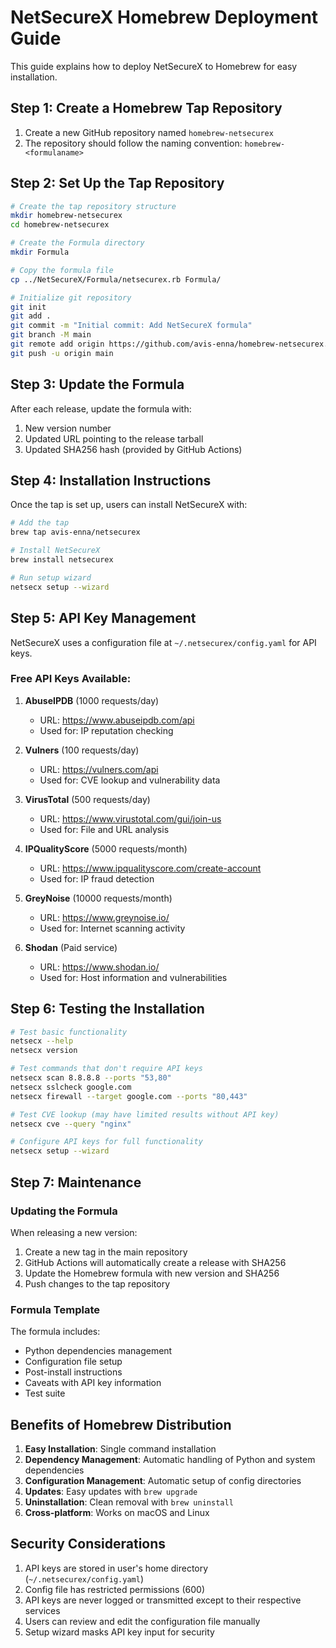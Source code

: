 # NetSecureX Homebrew Deployment Guide

This guide explains how to deploy NetSecureX to Homebrew for easy installation.

## Step 1: Create a Homebrew Tap Repository

1. Create a new GitHub repository named `homebrew-netsecurex`
2. The repository should follow the naming convention: `homebrew-<formulaname>`

## Step 2: Set Up the Tap Repository

```bash
# Create the tap repository structure
mkdir homebrew-netsecurex
cd homebrew-netsecurex

# Create the Formula directory
mkdir Formula

# Copy the formula file
cp ../NetSecureX/Formula/netsecurex.rb Formula/

# Initialize git repository
git init
git add .
git commit -m "Initial commit: Add NetSecureX formula"
git branch -M main
git remote add origin https://github.com/avis-enna/homebrew-netsecurex.git
git push -u origin main
```

## Step 3: Update the Formula

After each release, update the formula with:

1. New version number
2. Updated URL pointing to the release tarball
3. Updated SHA256 hash (provided by GitHub Actions)

## Step 4: Installation Instructions

Once the tap is set up, users can install NetSecureX with:

```bash
# Add the tap
brew tap avis-enna/netsecurex

# Install NetSecureX
brew install netsecurex

# Run setup wizard
netsecx setup --wizard
```

## Step 5: API Key Management

NetSecureX uses a configuration file at `~/.netsecurex/config.yaml` for API keys.

### Free API Keys Available:

1. **AbuseIPDB** (1000 requests/day)
   - URL: https://www.abuseipdb.com/api
   - Used for: IP reputation checking

2. **Vulners** (100 requests/day)
   - URL: https://vulners.com/api
   - Used for: CVE lookup and vulnerability data

3. **VirusTotal** (500 requests/day)
   - URL: https://www.virustotal.com/gui/join-us
   - Used for: File and URL analysis

4. **IPQualityScore** (5000 requests/month)
   - URL: https://www.ipqualityscore.com/create-account
   - Used for: IP fraud detection

5. **GreyNoise** (10000 requests/month)
   - URL: https://www.greynoise.io/
   - Used for: Internet scanning activity

6. **Shodan** (Paid service)
   - URL: https://www.shodan.io/
   - Used for: Host information and vulnerabilities

## Step 6: Testing the Installation

```bash
# Test basic functionality
netsecx --help
netsecx version

# Test commands that don't require API keys
netsecx scan 8.8.8.8 --ports "53,80"
netsecx sslcheck google.com
netsecx firewall --target google.com --ports "80,443"

# Test CVE lookup (may have limited results without API key)
netsecx cve --query "nginx"

# Configure API keys for full functionality
netsecx setup --wizard
```

## Step 7: Maintenance

### Updating the Formula

When releasing a new version:

1. Create a new tag in the main repository
2. GitHub Actions will automatically create a release with SHA256
3. Update the Homebrew formula with new version and SHA256
4. Push changes to the tap repository

### Formula Template

The formula includes:
- Python dependencies management
- Configuration file setup
- Post-install instructions
- Caveats with API key information
- Test suite

## Benefits of Homebrew Distribution

1. **Easy Installation**: Single command installation
2. **Dependency Management**: Automatic handling of Python and system dependencies
3. **Configuration Management**: Automatic setup of config directories
4. **Updates**: Easy updates with `brew upgrade`
5. **Uninstallation**: Clean removal with `brew uninstall`
6. **Cross-platform**: Works on macOS and Linux

## Security Considerations

1. API keys are stored in user's home directory (`~/.netsecurex/config.yaml`)
2. Config file has restricted permissions (600)
3. API keys are never logged or transmitted except to their respective services
4. Users can review and edit the configuration file manually
5. Setup wizard masks API key input for security
